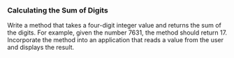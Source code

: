 ### Calculating the Sum of Digits

Write a method that takes a four-digit integer value and
returns the sum of the digits. For example, given the number 7631, the method should return 17.
Incorporate the method into an application that reads a value from the user and displays the result.